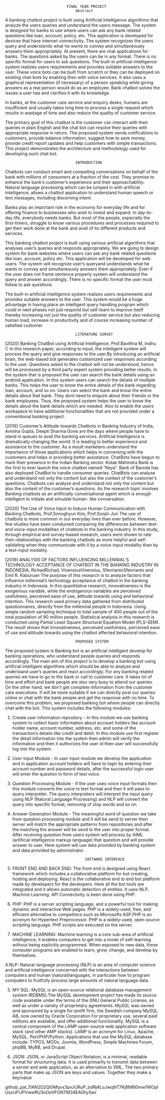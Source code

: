                                 FINAL YEAR PROJECT
                                    Abstract   

A banking chatbot project is built using Artificial Intelligence algorithms that analyze the
users queries and understand the users message. The system is designed for banks to
use where users can ask any bank related questions like loan, account, policy, etc. This
application is developed for devices that have internet connectivity. The system
recognizes the users query and understands what he wants to convey and
simultaneously answers them appropriately. At present, there are chat applications for
banks. The questions asked by the users can be in any format. There is no specific
format for users to ask questions. The built-in artificial intelligence system realizes
users requirements and provides suitable answers to the user. These voice bots can be
built from scratch or they can be deployed on existing chat-bots by enabling then with
voice services. It also uses a graphical representation (if necessary) of a person
speaking while giving answers as a real person would do as an employee. Bank chatbot
solves the issues a user has and clarifies it with its knowledge.

In banks, at the customer care service and enquiry desks, humans are insufficient and
usually takes long time to process a single request which results in wastage of time and
also reduce the quality of customer service.

The primary goal of this chatbot is the customer can interact with their queries in plain
English and the chat bot can resolve their queries with appropriate response in return.
The proposed system sends notifications to customers, provide balance information,
suggest how to save money, provide credit report updates and help customers with
simple transactions. This project demonstrates the architecture and methodology used
for developing such chat bot.


                                    INTRODUCTION

Chatbots can conduct smart and compelling conversations on behalf of the bank with
millions of consumers at a fraction of the cost. They promise to enhance the bank’s
customer’s experience and their approachability. Natural language processing which
can be lumped in with artificial intelligence, allows a chatbot application to understand
human speech or text messages, including discerning intent.

Banks play an important role in the economy for everyday life and for offering finance to
businesses who wish to invest and expand. In day-to-day life, everybody needs banks.
But most of the people, especially the first-timers, struggle to know various procedures
and processes required to get their work done at the bank and avail of its different
products and services.

This banking chatbot project is built using various artificial algorithms that analyses
user’s queries and responds appropriately. We are going to design system for bank
websites where users can ask any bank related questions like loan, account, policy etc.
This application will be developed for web users. The system will recognize user’s queryand understands what he wants to convey and simultaneously answers them appropriately. Even if the user does not frame sentence properly system will understand the query and answer accordingly. There is no specific format the user must follow to ask questions. 

The built-in artificial intelligence system realizes users requirements and
provides suitable answers to the user. This system would be a huge advantage in
having place an intelligent query handling program which could in next phases not just
respond but self-learn to improve itself thereby increasing not just the quality of
customer service but also reducing human load, increase in productivity and of course
increasing number of satisfied customer

                                    LITERATURE SURVEY

[2020] Banking ChatBot using Artificial Intelligence, Prof.Bavithra M, Indhu C
In this research paper, according to input, the intelligent system will process the query and give
responses to the user.By introducing an artificial brain, the web-based bot generates customized
user responses according to the user. Questions asked to the chatbot will not be understood,
hence will be processed by a third party expert system providing better results. In the system that
is proposed the user can search the bank details using an android application. In this system users
can search the details of multiple banks. This helps the user to know the entire details of the bank
regarding loan, account, and so on. Users can select the bank and know the entire details about
that bank. They dont need to enquire about their friends or the bank employees. Thus, the
proposed system helps the user to know the details about the bank details which are needed. Also
to enable the users workspace to have additional functionalities that are not provided under a
conventional banking project.

[2019] Customer’s Attitude towards Chatbots in Banking Industry of India, Amisha Gupta,
Deepti Sharma
Gone are the days where people have to stand in queues to avail the banking services. Artificial
Intelligence is dramatically changing the world. It is leading to better experience and assistance
to the customer. As a result marketers understand the importance of those applications which
helps in conversing with the customers and helps in providing better assistance. ChatBots have
begun to mark their presence in the Indian Banking sector. Kotak Mahindra Bank is the first to
ever launch the voice chatbot named “Keya”. Bank of Baroda has also deployed ChatBot to
handle consumer queries. ChatBots can analyse and understand not only the content but also the
context of the customer’s questions. Chatbots can analyse and understand not only the content
but also the context of the customer’s questions. As the research topic involves Banking chatbots
as an artificially conversational agent which is enough intelligent to initiate and simulate human-
like conversation.

[2020] The Use of Voice Input to Induce Human Communication with Banking Chatbots,
Prof.Sonoghyun Kim, Prof.Soojin Jun
The use of chatbots is more common in our everyday lives than ever before. However, few
studies have been conducted comparing the differences between text- and voice-input modalities
of chatbots in the banking industry. In this study, through empirical and survey-based research,
users were shown to rate their relationships with the banking chatbots as more helpful and self-
validating when they communicate with it by a voice-input modality than by a text-input
modality.

[2019] ANALYSIS OF FACTORS INFLUENCING MILLENNIAL’S TECHNOLOGY
ACCEPTANCE OF CHATBOT IN THE BANKING INDUSTRY IN INDONESIA;
RichadRichad, VivensiusVivensius, SfenriantoSfenrianto and Emil R. Kaburuan
The purpose of this research is to analyze factors that influence millennial’s technology
acceptance of chatbot in the banking industry in Indonesia. In this quantitative research,
innovativeness is the exogenous variable, while the endogenous variables are perceived
usefulness, perceived ease of use, attitude towards using and behavioral intention. This research
used primary data gathered from distributed questionnaires, directly from the millennial people
in Indonesia. Using simple random sampling technique to total sample of 400 people out of the
total population of 90 million people. Statistical analysis in this research is conducted using
Partial Least Square Structural Equation Model (PLS–SEM). The result shows that
innovativeness, perceived usefulness, perceived ease of use and attitude towards using the
chatbot affected behavioral intention.

                                    PROPOSED SYSTEM

The proposed system is Banking bot is an artificial intelligent develop for banking
operations, who understand people queries and responds accordingly. The main aim of
this project is to develop a banking bot using artificial intelligent algorithms which should
be able to analyze and understand user’s queries and react accordingly. For
any banking related queries we have to go to the bank or call to customer care. It takes
lot of time and effort and bank people are also very busy to attend our queries. On the
other hand, we don’t get complete information from the customer care executives. It will
be more suitable if we can directly post our queries online or chat with the bank people
and get the response with no time. To overcome this problem, we proposed banking bot
where people can directly chat with the bot.
This system includes the following modules:

1. Create user information repository - In this module we use banking system to
collect basic information about account holders like account holder name, account number, address, etc.
and some of the transaction’s details like credit and debit. In this module use first
register the detail information into the system then admin will verify the
information and then it authorizes the user id then user will successfully log into
the system.

2. User Input Module - In user input module we develop the application and in
application account holders will have to login by entering their account number
and password details, after the successful login user will enter the question in
form of text voice.

3. Question Processing Module - If the user uses voice input formats then this
module converts the voice to text format and then it will pass to query interpreter.
The query interpreters will interpret the input query using NLP (Natural Language
Processing) and NLP will convert the query into specific format, removing of stop
words and so on.

4. Answer Generation Module - The meaningful word of question we take from
question processing module and it will be send to server then server will match
the appropriate patterns from repositories and after the matching the answer will
be send to the user into proper format. After receiving question from users
system will process by AIML (artificial intelligence markup language) that
question and will provide answer to user. Here system will use data provided by
banking system and data provided by administrator.
                                        
                                        SOFTWARE INTERFACE

1. FRONT END AND BACK END: The front end is designed using React framework which
includes a collaborative platform for bot creating, hosting and deploying. React is the
collaborative end to end bot platform made by developers for the developers. Here all the bot
tools are integrated and it allows automatic detection of entities. It uses NLP, Machine Learning.
API Connectivity is been done using PHP.

2. PHP: PHP is a server scripting language, and a powerful tool for making dynamic and
interactive Web pages. PHP is a widely-used, free, and efficient alternative to competitors such
as Microsofts ASP.PHP is an acronym for Hypertext Preprocessor. PHP is a widely-used, open
source scripting language. PHP scripts are executed on the server.

3. MACHINE LEARNING: Machine learning is a core sub-area of artificial intelligence; it
enables computers to get into a mode of self-learning without being explicitly programmed.
When exposed to new data, these computer programs are enabled to learn, grow, change, and
develop by themselves.

4.NLP: Natural-language processing (NLP) is an area of computer science and artificial
intelligence concerned with the interactions between computers and human (natural)languages,
in particular how to program computers to fruitfully process large amounts of natural language
data.

5. MY SQL: MySQL is an open-source relational database management system (RDBMS).The
MySQL development project has made its source code available under the terms of the GNU
General Public License, as well as under a variety of proprietary agreements. MySQL was
owned and sponsored by a single for-profit firm, the Swedish company MySQL AB, now owned
by Oracle Corporation For proprietary use, several paid editions are available, and offer
additional functionality. MySQL is a central component of the LAMP open-source web
application software stack (and other AMP stacks). LAMP is an acronym for Linux, Apache,
MySQL, Perl/PHP/Python. Applications that use the MySQL database include: TYPO3,
MODx, Joomla, WordPress, Simple Machines Forum, phpBB, MyBB, and Drupal.

6. JSON: JSON, or JavaScript Object Notation, is a minimal, readable format for structuring
data. It is used primarily to transmit data between a server and web application, as an alternative
to XML. The two primary parts that make up JSON are keys and values. Together they make a
key/value



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